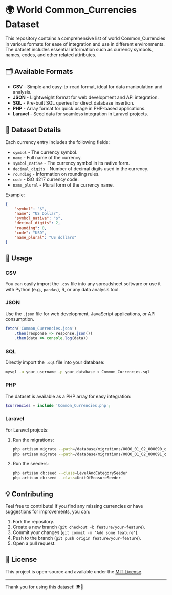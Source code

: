 # 🌍 World Common_Currencies Dataset

This repository contains a comprehensive list of world Common_Currencies in various formats for ease of integration and use in different environments. The dataset includes essential information such as currency symbols, names, codes, and other related attributes.

## 🗂 Available Formats

-   **CSV** - Simple and easy-to-read format, ideal for data manipulation and analysis.
-   **JSON** - Lightweight format for web development and API integration.
-   **SQL** - Pre-built SQL queries for direct database insertion.
-   **PHP** - Array format for quick usage in PHP-based applications.
-   **Laravel** - Seed data for seamless integration in Laravel projects.

## 📄 Dataset Details

Each currency entry includes the following fields:

-   `symbol` - The currency symbol.
-   `name` - Full name of the currency.
-   `symbol_native` - The currency symbol in its native form.
-   `decimal_digits` - Number of decimal digits used in the currency.
-   `rounding` - Information on rounding rules.
-   `code` - ISO 4217 currency code.
-   `name_plural` - Plural form of the currency name.

Example:

```json
{
    "symbol": "$",
    "name": "US Dollar",
    "symbol_native": "$",
    "decimal_digits": 2,
    "rounding": 0,
    "code": "USD",
    "name_plural": "US dollars"
}
```

## 🚀 Usage

### CSV

You can easily import the `.csv` file into any spreadsheet software or use it with Python (e.g., `pandas`), R, or any data analysis tool.

### JSON

Use the `.json` file for web development, JavaScript applications, or API consumption.

```js
fetch('Common_Currencies.json')
    .then(response => response.json())
    .then(data => console.log(data))
```

### SQL

Directly import the `.sql` file into your database:

```bash
mysql -u your_username -p your_database < Common_Currencies.sql
```

### PHP

The dataset is available as a PHP array for easy integration:

```php
$currencies = include 'Common_Currencies.php';
```

### Laravel

For Laravel projects:

1. Run the migrations:

    ```bash
    php artisan migrate --path=/database/migrations/0000_01_02_000090_create_level_and_categories_table.php
    php artisan migrate --path=/database/migrations/0000_01_02_000091_create_units_of_measure_table.php
    ```

2. Run the seeders:
    ```bash
    php artisan db:seed --class=LevelAndCategorySeeder
    php artisan db:seed --class=UnitOfMeasureSeeder
    ```

## 💡 Contributing

Feel free to contribute! If you find any missing currencies or have suggestions for improvements, you can:

1. Fork the repository.
2. Create a new branch (`git checkout -b feature/your-feature`).
3. Commit your changes (`git commit -m 'Add some feature'`).
4. Push to the branch (`git push origin feature/your-feature`).
5. Open a pull request.

## 📜 License

This project is open-source and available under the [MIT License](LICENSE).

---

Thank you for using this dataset! 🌍💸

